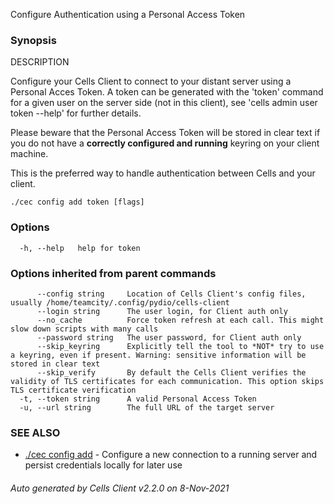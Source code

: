 Configure Authentication using a Personal Access Token

### Synopsis


DESCRIPTION

  Configure your Cells Client to connect to your distant server using a Personal Acces Token.
  A token can be generated with the 'token' command for a given user on the server side (not in this client),
  see 'cells admin user token --help' for further details.

  Please beware that the Personal Access Token will be stored in clear text if you do not have a **correctly configured and running** keyring on your client machine.

  This is the preferred way to handle authentication between Cells and your client.


```
./cec config add token [flags]
```

### Options

```
  -h, --help   help for token
```

### Options inherited from parent commands

```
      --config string     Location of Cells Client's config files, usually /home/teamcity/.config/pydio/cells-client
      --login string      The user login, for Client auth only
      --no_cache          Force token refresh at each call. This might slow down scripts with many calls
      --password string   The user password, for Client auth only
      --skip_keyring      Explicitly tell the tool to *NOT* try to use a keyring, even if present. Warning: sensitive information will be stored in clear text
      --skip_verify       By default the Cells Client verifies the validity of TLS certificates for each communication. This option skips TLS certificate verification
  -t, --token string      A valid Personal Access Token
  -u, --url string        The full URL of the target server
```

### SEE ALSO

* [./cec config add](./cec-config-add)	 - Configure a new connection to a running server and persist credentials locally for later use

###### Auto generated by Cells Client v2.2.0 on 8-Nov-2021
